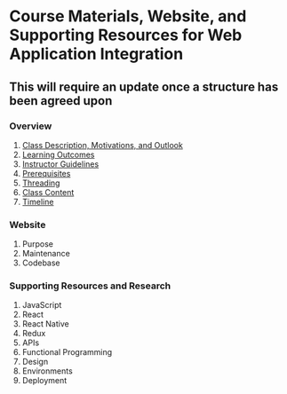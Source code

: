 # Course Materials, Website, and Supporting Resources for Web Application Integration

## This will require an update once a structure has been agreed upon

### Overview
1. [Class Description, Motivations, and Outlook](./Overview.md)
2. [Learning Outcomes](./LearningOutcomes.md)
3. [Instructor Guidelines](./InstructorGuidelines.md)
4. [Prerequisites](./Prerequisites.md)
5. [Threading](./Threading.md)
6. [Class Content](./ClassContent)
7. [Timeline](./Timeline.md)

### Website
1. Purpose
2. Maintenance
3. Codebase

### Supporting Resources and Research
1. JavaScript
2. React
3. React Native
4. Redux
5. APIs
6. Functional Programming
7. Design
8. Environments
9. Deployment
